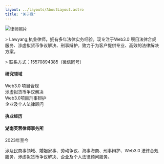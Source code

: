 ```yaml
---
layout: ../layouts/AboutLayout.astro
title: "关于我"
---
```


<div class="max-w-4xl mx-auto">
  <div class="flex flex-col md:flex-row gap-12 items-center">
    <div class="w-48 md:w-64">
      <img src="/assets/yang.jpg" alt="律师照片" class="rounded-full shadow-lg w-full object-cover aspect-square">
    </div>
  </div>


<!--  
  </div>

     <div class="space-y-6">
      <h3 class="text-2xl font-bold">联系方式</h3>
      <div class="flex items-center gap-8">
        <div class="space-y-2 text-lg">
          <p>律师执业证号：4301233333333</p>
          <p>电话/微信：15570894385</p>
        </div>
      </div>
    </div> -->

<div>
<p></p>
</div>
<div class="space-y-8">
  <!-- 个人简介 -->
  <div class="prose dark:prose-invert max-w-none">
    <p class="text-lg leading-relaxed" >
    > Lawyang,执业律师，拥有多年法律实务经验。现专注于Web3.0 项目法律合规服务、涉虚拟货币争议解决、刑事辩护，致力于为客户提供专业、高效的法律解决方案。
    </p>
    <p>
    > 联系方式：15570894385（微信同号）
    </p>

  </div>

  <!-- 专业领域 -->
  <div class="bg-gray-100 dark:bg-gray-800 rounded-lg p-6">
    <h4 class="text-xl font-semibold mt-0 mb-2">研究领域</h4>
    <div class="grid grid-cols-2 gap-4">
      <div class="flex items-center space-x-2">
        <span class="w-2 h-2 bg-primary-blue rounded-full"></span>
        <span>Web3.0 项目合规</span>
      </div>
      <div class="flex items-center space-x-2">
        <span class="w-2 h-2 bg-primary-blue rounded-full"></span>
        <span>涉虚拟货币争议解决</span>
      </div>
      <div class="flex items-center space-x-2">
        <span class="w-2 h-2 bg-primary-blue rounded-full"></span>
        <span>Web3.0项目刑事辩护</span>
      </div>
      <div class="flex items-center space-x-2">
        <span class="w-2 h-2 bg-primary-blue rounded-full"></span>
        <span>企业及个人法律顾问</span>
      </div>
    </div>
  </div>

  <!-- 联系方式 -->
  <!-- <div class="bg-gray-50 dark:bg-gray-900 p-4 rounded-lg inline-flex items-center space-x-3">
    <span class="font-medium">联系方式:</span>
    <span>15570894385（微信同号）</span>
  </div> -->

  <!-- 执业经历 -->
  <div class="mt-12">
    <h4 class="text-2xl font-bold mb-6">执业经历</h4>
    <div class="space-y-6">
      <div class="relative pl-6 border-l-2 border-primary-blue">
        <h4 class="text-xl font-semibold">湖南芙蓉律师事务所</h4>
        <p class="text-gray-600 dark:text-gray-400 text-sm mt-1">2023年至今</p>
        <p class="mt-2">涉及民商事领域、婚姻家事、劳动争议、海事海商、刑事辩护、Web3.0 法律合规服务，涉虚拟货币争议解决、企业及个人法律顾问服务。</p>
      </div>
      <!-- <div class="relative pl-6 border-l-2 border-primary-blue">
        <h4 class="text-xl font-semibold">某某律师事务所</h4>
        <p class="text-gray-600 dark:text-gray-400 text-sm mt-1">2015-2020</p>
        <p class="mt-2">主要从事公司法务工作，参与多起重大商业案件</p>
      </div> -->
    </div>
  </div>
</div>
